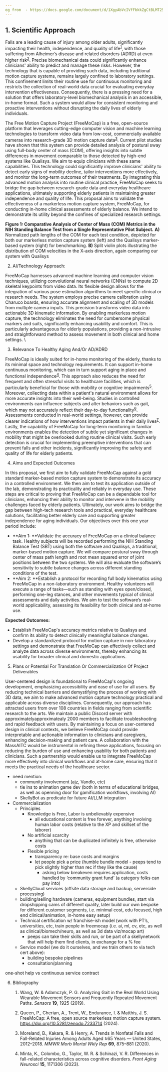```yaml
---
og from  - https://docs.google.com/document/d/1XgyAbVcIVfFbkkZgCtBLMT25QkjJ5JWoTLaRjz3GVKo/edit
---
```


## 1. Scientific Approach

Falls are a leading cause of injury among older adults, significantly impacting their health, independence, and quality of life<sup><a href="https://www.zotero.org/google-docs/?3dgvN7">1</a></sup>, with those suffering from Alheimer’s disease and related disorders (ADRD) at even higher risk<sup><a href="https://www.zotero.org/google-docs/?XdT4hT">2</a></sup>. Precise biomechanical data could significantly enhance clinicians' ability to predict and manage these risks. However, the technology that is capable of providing such data, including traditional motion capture systems, remains largely confined to laboratory settings. This confinement limits their routine use for continuous monitoring and restricts the collection of real-world data crucial for evaluating everyday intervention effectiveness. Consequently, there is a pressing need for a solution that offers laboratory-level biomechanical analysis in an accessible, in-home format. Such a system would allow for consistent monitoring and proactive interventions without disrupting the daily lives of elderly individuals.

The Free Motion Capture Project (FreeMoCap) is a free, open-source platform that leverages cutting-edge computer vision and machine learning technologies to transform video data from low-cost, commercially available cameras into research-grade 3D motion capture data<sup><a href="https://www.zotero.org/google-docs/?JFDmJQ">3</a></sup>. Current pilot studies have shown that this system can provide detailed analysis of postural sway using full-body center of mass (COM), offering insights into subtle differences in movement comparable to those detected by high-end systems like Qualisys. We aim to equip clinicians with these same capabilities. This technology could significantly improve clinicians' ability to detect early signs of mobility decline, tailor interventions more effectively, and monitor the long-term outcomes of their treatments. By integrating this advanced motion analysis into routine clinical practice, FreeMoCap seeks to bridge the gap between research-grade data and everyday healthcare applications, ultimately supporting elderly patients in maintaining greater independence and quality of life. This proposal aims to validate the effectiveness of a markerless motion capture system, FreeMoCap, for conducting in-home clinical assessments of elderly balance. We intend to demonstrate its utility beyond the confines of specialized research settings. 

**Figure 1: Comparative Analysis of Center of Mass (COM) Metrics in the NIH Standing Balance Test from a Single Representative Pilot Subject.** **A)** Normalized path lengths of the COM for each test condition, depicted for both our markerless motion capture system (left) and the Qualisys marker-based system (right) for benchmarking. **B)** Split violin plots illustrating the distribution of COM velocities in the X-axis direction, again comparing our system with Qualisys



2. AI/Technology Approach:

FreeMoCap harnesses advanced machine learning and computer vision techniques, utilizing convolutional neural networks (CNNs) to compute 2D skeletal keypoints from video data. Its flexible design allows for the integration of various pose estimation algorithms to meet specific clinical or research needs. The system employs precise camera calibration using Charuco boards, ensuring accurate alignment and scaling of 3D models from multiple camera inputs. This precision transforms video data into actionable 3D kinematic information. By enabling markerless motion capture, the technology eliminates the need for cumbersome physical markers and suits, significantly enhancing usability and comfort. This is particularly advantageous for elderly populations, providing a non-intrusive and straightforward method to assess movement in both clinical and home settings. \




3. Relevance To Healthy Aging And/Or AD/ADRD

FreeMoCap is ideally suited for in-home monitoring of the elderly, thanks to its minimal space and technology requirements. It can support in-home continuous monitoring, which can in turn support aging in place and functional independence<sup><a href="https://www.zotero.org/google-docs/?CKwkCR">4</a></sup>. This approach also reduces the need for frequent and often stressful visits to healthcare facilities, which is particularly beneficial for those with mobility or cognitive impairments<sup><a href="https://www.zotero.org/google-docs/?32wUvS">5</a></sup>. Moreover, collecting data within a patient's natural environment allows for more accurate insights into their well-being. Studies in controlled environments can influence subjects and alter behaviors such as gait, which may not accurately reflect their day-to-day functionality<sup><a href="https://www.zotero.org/google-docs/?D1tmsx">6</a></sup>. Assessments conducted in real-world settings, however, can provide clearer indications of how interventions impact patients in their daily lives<sup><a href="https://www.zotero.org/google-docs/?XGTvsX">7</a></sup>. Lastly, the capability of FreeMoCap for long-term monitoring in familiar environments enables the detection of subtle yet significant changes in mobility that might be overlooked during routine clinical visits. Such early detection is crucial for implementing preemptive interventions that can prevent falls and other incidents, significantly improving the safety and quality of life for elderly patients.



4. Aims and Expected Outcomes

In this proposal, we first aim to fully validate FreeMoCap against a gold standard marker-based motion capture system to demonstrate its accuracy in a controlled environment. We then aim to test its application outside of the lab, demonstrating its practicality and reliably in everyday use. These steps are critical to proving that FreeMoCap can be a dependable tool for clinicians, enhancing their ability to monitor and intervene in the mobility challenges faced by elderly patients. Ultimately, our work aims to bridge the gap between high-tech research tools and practical, everyday healthcare solutions, facilitating better elderly care and supporting greater independence for aging individuals. Our objectives over this one year period include:



* **Aim 1: **Validate the accuracy of FreeMoCap on a clinical balance task. Healthy subjects will be recorded performing the NIH Standing Balance Test (SBT) using both the software and Qualisys, a traditional, marker-based motion capture. We will compare postural sway through center of mass path length and root mean squared error of joint positions between the two systems. We will also evaluate the software’s sensitivity to subtle balance changes across different standing conditions of the test.  
* **Aim 2: **Establish a protocol for recording full body kinematics using FreeMoCap in a non-laboratory environment. Healthy volunteers will execute a range of tasks—such as standing with eyes open/closed, performing one-leg stances, and other movements typical of clinical assessments and daily activities. We aim to test the software’s real-world applicability, assessing its feasibility for both clinical and at-home use. 

**Expected Outcomes:**



* Establish FreeMoCap's accuracy metrics relative to Qualisys and confirm its ability to detect clinically meaningful balance changes.
* Develop a standardized protocol for motion capture in non-laboratory settings and demonstrate that FreeMoCap can effectively collect and analyze data across diverse environments, thereby enhancing its usability for broader clinical and domestic applications.
5. Plans or Potential For Translation Or Commercialization Of Project Deliverables

User-centered design is foundational to FreeMoCap's ongoing development, emphasizing accessibility and ease of use for all users. By reducing technical barriers and demystifying the process of working with 3D data, we aim to make advanced motion capture technology practical and applicable across diverse disciplines. Consequently, our approach has attracted users from over 108 countries in fields ranging from scientific research to the arts. We maintain a public Discord server with approximatelyapproximatealy 2000 members to facilitate troubleshooting and rapid feedback with users. By maintaining a focus on user-centered design in clinical contexts, we believe FreeMoCap could provide interpretable and actionable information to clinicians and caregivers, enhancing decision-making and patient care. A collaboration with the MassAITC would be instrumental in refining these applications, focusing on reducing the burden of use and enhancing usability for both patients and clinicians. Such a partnership would enable us to integrate FreeMoCap more effectively into clinical workflows and at-home care, ensuring that it meets the practical needs of the healthcare sector.



* need mention:
    *  community involvement (ajz, Vandlo, etc)
    * tie ins to animation game dev (both in terms of educational bridges, as well as openning door for gamification workflows, involving AI)
    * SkellyBot as predicate for future AI/LLM integration
* Commercialization 
    * Principles
        * Knowledge is Free, Labor is unbelievably expensive 
            * all educational content is free forever, anything involving human labor costs (relative to the XP and skillset of the laborer)
        * No artificial scarcity
            * anything that can be duplicated infinitely is free, otherwise costs
        * Flexible pricing 
            * transparency re: base costs and margins
            * let people pick a price (humble bundle model - peeps tend to pick slightly higher than rec if they like the cause) 
                * asking below breakeven requires application, costs handled by ‘community grant fund’ (a category folks can pay into)
    * SkellyCloud services (offsite data storage and backup, serverside processing)
    * building/selling hardware (cameras, equipment bundles, start via dropshipping cams of different quality, later build our own bespoke for different customer segments, i.e. minimal cost, edu focused, high end clinical/animation, in-home easy setup)
    * Technical certification w/ franchise-ish model (work with PT’s, universities, etc, train people in freemocap (i.e. ai, ml, cv, etc, as well as clinical/biomech/neuro, as well as 3d data viz/mocap art) 
        * peeps can take their skills and run, or be part of a skellynetwork that will help them find clients, in exchange for a % fee
    * Service model (we do it ourselves, and we train others to via tech cert above):
        * building bespoke pipelines
        * consultation/planning

one-shot help vs continuous service contract





6. Bibliography

    1.	Wang, W. & Adamczyk, P. G. Analyzing Gait in the Real World Using Wearable Movement Sensors and Frequently Repeated Movement Paths. _Sensors_ **19**, 1925 (2019).


    2.	Queen, P., Cherian, A., Trent, W., Endurance, I. & Matthis, J. S. FreeMoCap: A free, open source markerless motion capture system. https://doi.org/10.5281/zenodo.7233714 (2024).


    3.	Moreland, B., Kakara, R. & Henry, A. Trends in Nonfatal Falls and Fall-Related Injuries Among Adults Aged ≥65 Years — United States, 2012–2018. _MMWR Morb Mortal Wkly Rep_ **69**, 875–881 (2020).


    4.	Minta, K., Colombo, G., Taylor, W. R. & Schinazi, V. R. Differences in fall-related characteristics across cognitive disorders. _Front Aging Neurosci_ **15**, 1171306 (2023).
